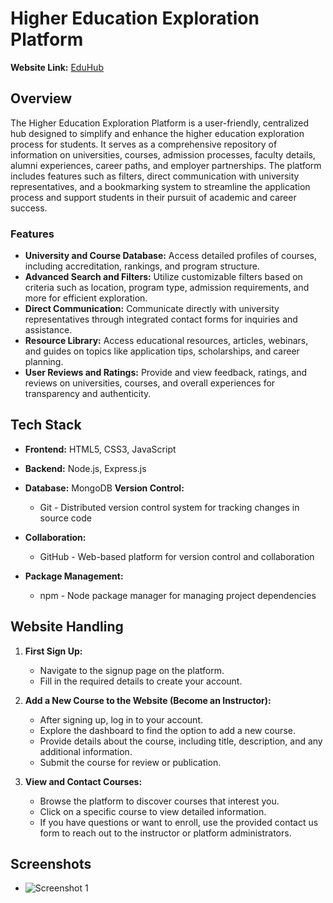# Higher Education Exploration Platform

**Website Link:** [EduHub](https://eduhub-r954.onrender.com)

## Overview
The Higher Education Exploration Platform is a user-friendly, centralized hub designed to simplify and enhance the higher education exploration process for students. It serves as a comprehensive repository of information on universities, courses, admission processes, faculty details, alumni experiences, career paths, and employer partnerships. The platform includes features such as filters, direct communication with university representatives, and a bookmarking system to streamline the application process and support students in their pursuit of academic and career success.

### Features
- **University and Course Database:**
  Access detailed profiles of courses, including accreditation, rankings, and program structure.
- **Advanced Search and Filters:**
  Utilize customizable filters based on criteria such as location, program type, admission requirements, and more for efficient exploration.
- **Direct Communication:**
  Communicate directly with university representatives through integrated contact forms for inquiries and assistance.
- **Resource Library:**
  Access educational resources, articles, webinars, and guides on topics like application tips, scholarships, and career planning.
- **User Reviews and Ratings:**
  Provide and view feedback, ratings, and reviews on universities, courses, and overall experiences for transparency and authenticity.

## Tech Stack
- **Frontend:** HTML5, CSS3, JavaScript 
- **Backend:** Node.js, Express.js
- **Database:** MongoDB
 **Version Control:**
  - Git - Distributed version control system for tracking changes in source code

- **Collaboration:**
  - GitHub - Web-based platform for version control and collaboration

- **Package Management:**
  - npm - Node package manager for managing project dependencies


## Website Handling
1. **First Sign Up:**
   - Navigate to the signup page on the platform.
   - Fill in the required details to create your account.

2. **Add a New Course to the Website (Become an Instructor):**
   - After signing up, log in to your account.
   - Explore the dashboard to find the option to add a new course.
   - Provide details about the course, including title, description, and any additional information.
   - Submit the course for review or publication.

3. **View and Contact Courses:**
   - Browse the platform to discover courses that interest you.
   - Click on a specific course to view detailed information.
   - If you have questions or want to enroll, use the provided contact us form to reach out to the instructor or platform administrators.

## Screenshots
- ![Screenshot 1](https://github.com/rohitdhamale28/HM0013_hackM/assets/123472738/77126e22-8962-4383-a68e-1f92ddc974cf)

